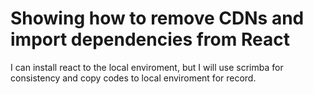 # Showing how to remove CDNs and import dependencies from React
I can install react to the local enviroment, but I will use scrimba for consistency and copy codes to local enviroment for record.